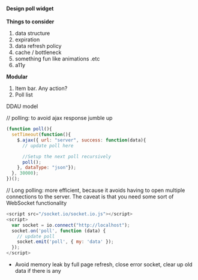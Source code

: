 #### Design poll widget

**Things to consider**

1. data structure
2. expiration
3. data refresh policy
4. cache / bottleneck
5. something fun like animations .etc
6. a11y

**Modular**
1. Item bar. Any action?
2. Poll list

DDAU model

// polling: to avoid ajax response jumble up

```javascript
(function poll(){
  setTimeout(function(){
    $.ajax({ url: "server", success: function(data){
      // update poll here

      //Setup the next poll recursively
      poll();
    }, dataType: "json"});
  }, 30000);
})();

```

// Long polling: more efficient, because it avoids having to open multiple connections to the server.  The caveat is that you need some sort of WebSocket functionality

```javascript
<script src="/socket.io/socket.io.js"></script>
<script>
  var socket = io.connect("http://localhost");
  socket.on('poll', function (data) {
    // update poll
    socket.emit('poll', { my: 'data' });
  });
</script>
```

* Avoid memory leak by full page refresh, close error socket, clear up old data if there is any